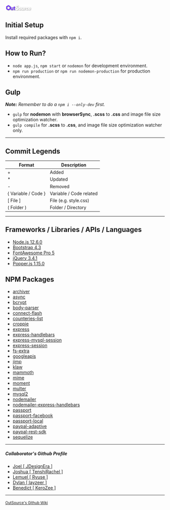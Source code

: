 [![OutSource](https://github.com/JDesignEra/outsource/blob/master/public/img/logo/darker.png)](https://github.com/JDesignEra/outsource)

## Initial Setup
Install required packages with `npm i`.

## How to Run?
* `node app.js`, `npm start` or `nodemon` for development environment.
* `npm run production` or `npm run nodemon-production` for production environment.

## Gulp
_**Note:** Remember to do a `npm i --only-dev` first._
* `gulp` for **nodemon** with **browserSync**, **.scss** to **.css** and image file size optimization watcher.
* `gulp compile` for **.scss** to **.css**, and image file size optimization watcher only.

***

## Commit Legends
| Format | Description |
|--------|-------------|
| + | Added |
| * | Updated |
| - | Removed |
| { Variable / Code } | Variable / Code related
| \[ File ] | File (e.g. style.css) |
| ( Folder ) | Folder / Directory |

***

## Frameworks / Libraries / APIs / Languages
* [Node.js 12.6.0](https://nodejs.org/en/)
* [Bootstrap 4.3](https://getbootstrap.com/)
* [FontAwesome Pro 5](https://fontawesome.com/)
* [jQuery 3.4.1](https://jquery.com/)
* [Popper.js 1.15.0](https://popper.js.org/)

## NPM Packages
* [archiver](https://www.npmjs.com/package/archiver)
* [async](https://www.npmjs.com/package/async)
* [bcrypt](https://www.npmjs.com/package/bcrypt)
* [body-parser](https://www.npmjs.com/package/body-parser)
* [connect-flash](https://www.npmjs.com/package/connect-flash)
* [counteries-list](https://www.npmjs.com/package/countries-list)
* [croppie](https://www.npmjs.com/package/croppie)
* [express](https://www.npmjs.com/package/express)
* [express-handlebars](https://www.npmjs.com/package/express-handlebars)
* [express-mysql-session](https://www.npmjs.com/package/express-mysql-session)
* [express-session](https://www.npmjs.com/package/express-session)
* [fs-extra](https://www.npmjs.com/package/fs-extra)
* [googleapis](https://www.npmjs.com/package/googleapis)
* [jimp](https://www.npmjs.com/package/jimp)
* [klaw](https://www.npmjs.com/package/klaw)
* [mammoth](https://www.npmjs.com/package/mammoth)
* [mime](https://www.npmjs.com/package/mime)
* [moment](https://www.npmjs.com/package/moment)
* [multer](https://www.npmjs.com/package/multer)
* [mysql2](https://www.npmjs.com/package/mysql2)
* [nodemailer](https://www.npmjs.com/package/nodemailer)
* [nodemailer-express-handlebars](https://www.npmjs.com/package/nodemailer-express-handlebars)
* [passport](https://www.npmjs.com/package/passport)
* [passport-facebook](https://www.npmjs.com/package/passport-facebook)
* [passport-local](https://www.npmjs.com/package/passport-local)
* [paypal-adaptive](https://www.npmjs.com/package/paypal-adaptive)
* [paypal-rest-sdk](https://www.npmjs.com/package/paypal-rest-sdk)
* [sequelize](https://www.npmjs.com/package/sequelize)

***

##### Collaborator's Github Profile
* [Joel [ JDesignEra ]](https://github.com/JDesignEra)
* [Joshua [ TenshiRachel ]](https://github.com/TenshiRachel)
* [Lemuel [ Ryuse ]](https://github.com/Ryuse)
* [Dylan [ layzeer ]](https://github.com/layzeer)
* [Benedict [ KeroZee ]](https://github.com/KeroZee)

***

<small>[OutSource's Github Wiki](https://github.com/JDesignEra/outsource/wiki)</small>